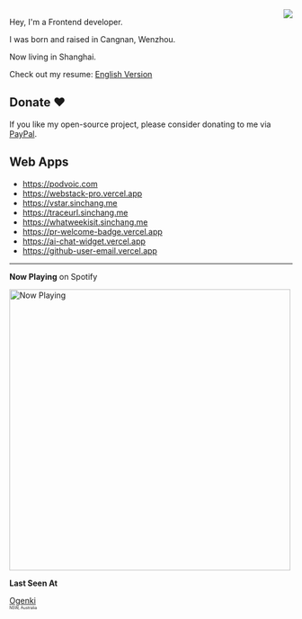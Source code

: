<img align="right" src="https://github-readme-stats.vercel.app/api?username=sinchang&show_icons=true" />

Hey, I'm a Frontend developer.

I was born and raised in Cangnan, Wenzhou.

Now living in Shanghai.

Check out my resume: [English Version](https://resume.sinchang.me/resume.pdf)

## Donate ❤️

If you like my open-source project, please consider donating to me via [PayPal](http://paypal.me/sinchangwen).

## Web Apps

- https://podvoic.com
- https://webstack-pro.vercel.app
- https://vstar.sinchang.me
- https://traceurl.sinchang.me
- https://whatweekisit.sinchang.me
- https://pr-welcome-badge.vercel.app
- https://ai-chat-widget.vercel.app
- https://github-user-email.vercel.app

---

**Now Playing** on Spotify

<a href="https://now-playing-profile-rho.vercel.app/now-playing?open">
    <img src="https://now-playing-profile-rho.vercel.app/now-playing" width="500" alt="Now Playing">
</a>

**Last Seen At**

<!--START_SECTION:checkIn-section-->
[Ogenki](https://www.google.com/maps/place/-33.82798915369773+151.24369110875668)<br><span style="font-size:0.5em;">NSW, Australia</span>
<!--END_SECTION:checkIn-section-->
